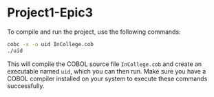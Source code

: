 # Project1-Epic3

To compile and run the project, use the following commands:

```bash
cobc -x -o uid InCollege.cob     
./uid
```
This will compile the COBOL source file `InCollege.cob` and create an executable named `uid`, which you can then run.
Make sure you have a COBOL compiler installed on your system to execute these commands successfully.